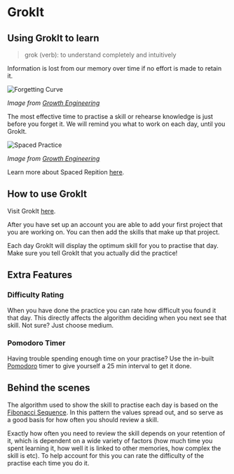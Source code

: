 # GrokIt

## Using GrokIt to learn

> grok (verb): to understand completely and intuitively

Information is lost from our memory over time if no effort is made to retain it.

![Forgetting Curve](https://vectr.com/smbryar/a3qRCjhluB.svg?width=320&height=220&select=a3qRCjhluBpage0)

*Image from [Growth Engineering](https://www.growthengineering.co.uk/wp-content/uploads/2016/11/the-forgetting-curve.png)*

The most effective time to practise a skill or rehearse knowledge is just before you forget it. 
We will remind you what to work on each day, until you GrokIt.

![Spaced Practice](https://vectr.com/smbryar/a1rKHNM3C.svg?width=320&height=220&select=a1rKHNM3Cpage0)

*Image from [Growth Engineering](https://www.growthengineering.co.uk/wp-content/uploads/2016/09/combating-the-forgetting-curve.png)*

Learn more about Spaced Repition [here](https://www.gwern.net/Spaced-repetition).


## How to use GrokIt

Visit GrokIt [here](https://grokitteam.github.io/grokit-frontend/).

After you have set up an account you are able to add your first project that you are working on.
You can then add the skills that make up that project.

Each day GrokIt will display the optimum skill for you to practise that day.
Make sure you tell GrokIt that you actually did the practice!


## Extra Features

### Difficulty Rating

When you have done the practice you can rate how difficult you found it that day.
This directly affects the algorithm deciding when you next see that skill.
Not sure?
Just choose medium.

### Pomodoro Timer

Having trouble spending enough time on your practise?
Use the in-built [Pomodoro](https://en.wikipedia.org/wiki/Pomodoro_Technique) timer to give yourself a 25 min interval to get it done.

## Behind the scenes

The algorithm used to show the skill to practise each day is based on the [Fibonacci Sequence](https://en.wikipedia.org/wiki/Fibonacci_number).
In this pattern the values spread out, and so serve as a good basis for how often you should review a skill.

Exactly how often you need to review the skill depends on your retention of it, which is dependent on a wide variety of factors (how much time you spent learning it, how well it is linked to other memories, how complex the skill is etc). 
To help account for this you can rate the difficulty of the practise each time you do it.